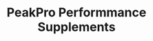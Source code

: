 ---
title: "PeakPro Performmance Supplements"
url: /richmond/peakpro-performmance-supplements/
shop: nutrition supplements
---
